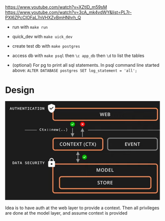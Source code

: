 https://www.youtube.com/watch?v=XZtlD_m59sM
https://www.youtube.com/watch?v=3cA_mk4vdWY&list=PL7r-PXl6ZPcCIOFaL7nVHXZvBmHNhrh_Q

- run with `make run`
- quick_dev with `make uick_dev`

- create test db with `make postgres`
- access db with `make psql` then `\c app_db` then `\d` to list the tables

- (optional) For pg to print all sql statements. In psql command line started above:
  `ALTER DATABASE postgres SET log_statement = 'all';`

# Design

![web_model_layer](web_model_layer.png)

Idea is to have auth at the web layer to provide a context.
Then all privileges are done at the model layer, and assume context is provided

